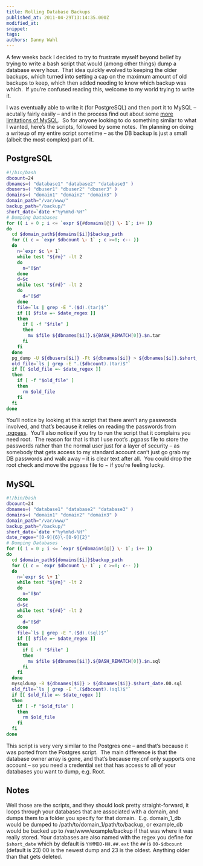 ```yaml
---
title: Rolling Database Backups
published_at: 2011-04-29T13:14:35.000Z
modified_at: 
snippet: 
tags: 
authors: Danny Wahl
---
```


A few weeks back I decided to try to frustrate myself beyond belief by trying to write a bash script that would (among other things) dump a database every hour.  That idea quickly evolved to keeping the older backups, which turned into setting a cap on the maximum amount of old backups to keep, which then added needing to know which backup was which.  If you’re confused reading this, welcome to my world trying to write it.

I was eventually able to write it (for PostgreSQL) and then port it to MySQL – acutally fairly easily – and in the process find out about some [more limitations of MySQL](http://bugs.mysql.com/bug.php?id=17627).  So for anyone looking to do something similar to what I wanted, here’s the scripts, followed by some notes.  I’m planning on doing a writeup of my entire script sometime – as the DB backup is just a small (albeit the most complex) part of it.

## PostgreSQL

```bash
#!/bin/bash
dbcount=24
dbnames=( "database1" "database2" "database3" )
dbusers=( "dbuser1" "dbuser2" "dbuser3" )
domains=( "domain1" "domain2" "domain3" )
domain_path="/var/www/"
backup_path="/backup/"
short_date=`date +"%y%m%d-%H"`
# Dumping Databases
for (( i = 0 ; i <= `expr ${#domains[@]} \- 1`; i++ ))
do
  cd $domain_path${domains[$i]}$backup_path
  for (( c = `expr $dbcount \- 1` ; c >=0; c-- ))
  do
    n=`expr $c \+ 1`
    while test "${#n}" -lt 2
    do
      n="0$n"
    done
    d=$c
    while test "${#d}" -lt 2
    do
      d="0$d"
    done
    file=`ls | grep -E ".($d).(tar)$"`
    if [[ $file =~ $date_regex ]]
    then
      if [ -f "$file" ]
      then
        mv $file ${dbnames[$i]}.${BASH_REMATCH[0]}.$n.tar
      fi
    fi
  done
  pg_dump -U ${dbusers[$i]} -Ft ${dbnames[$i]} > ${dbnames[$i]}.$short_date.00.tar
  old_file=`ls | grep -E ".($dbcount).(tar)$"`
  if [[ $old_file =~ $date_regex ]]
  then
    if [ -f "$old_file" ]
    then
      rm $old_file
    fi
  fi
done
```

You’ll notice by looking at this script that there aren’t any passwords involved, and that’s because it relies on reading the passwords from [.pgpass](http://wiki.postgresql.org/wiki/Pgpass).  You’ll also notice if you try to run the script that it complains you need root.  The reason for that is that I use root’s .pgpass file to store the passwords rather than the normal user just for a layer of security – as somebody that gets access to my standard account can’t just go grab my DB passwords and walk away – it is clear text after all.  You could drop the root check and move the pgpass file to ~ if you’re feeling lucky.

## MySQL

```bash
#!/bin/bash
dbcount=24
dbnames=( "database1" "database2" "database3" )
domains=( "domain1" "domain2" "domain3" )
domain_path="/var/www/"
backup_path="/backup/"
short_date=`date +"%y%m%d-%H"`
date_regex="[0-9]{6}\-[0-9]{2}"
# Dumping Databases
for (( i = 0 ; i <= `expr ${#domains[@]} \- 1`; i++ ))
do
  cd $domain_path${domains[$i]}$backup_path
  for (( c = `expr $dbcount \- 1` ; c >=0; c-- ))
  do
    n=`expr $c \+ 1`
    while test "${#n}" -lt 2
    do
      n="0$n"
    done
    d=$c
    while test "${#d}" -lt 2
    do
      d="0$d"
    done
    file=`ls | grep -E ".($d).(sql)$"`
    if [[ $file =~ $date_regex ]]
    then
      if [ -f "$file" ]
      then
        mv $file ${dbnames[$i]}.${BASH_REMATCH[0]}.$n.sql
      fi
    fi
  done
  mysqldump -B ${dbnames[$i]} > ${dbnames[$i]}.$short_date.00.sql
  old_file=`ls | grep -E ".($dbcount).(sql)$"`
  if [[ $old_file =~ $date_regex ]]
  then
    if [ -f "$old_file" ]
    then
      rm $old_file
    fi
  fi
done
```

This script is very very similar to the Postgres one – and that’s because it was ported from the Postgres script.  The main difference is that the database owner array is gone, and that’s because my.cnf only supports one account – so you need a credential set that has access to all of your databases you want to dump, e.g. Root.

## Notes

Well those are the scripts, and they should look pretty straight-forward, it loops through your databases that are associated with a domain, and dumps them to a folder you specify for that domain.  E.g. domain\_1\_db would be dumped to /path/to/domain\_1/path/to/backup, or example\_db would be backed up to /var/www/example/backup if that was where it was really stored. Your databases are also named with the regex you define for `$short_date` which by default is `YYMMDD-HH.##.ext` the `##` is `00-$dbcount` (default is 23) 00 is the newest dump and 23 is the oldest. Anything older than that gets deleted.